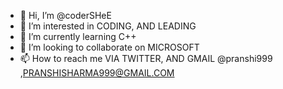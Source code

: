 - 👋 Hi, I’m @coderSHeE
- 👀 I’m interested in CODING, AND LEADING 
- 🌱 I’m currently learning C++
- 💞️ I’m looking to collaborate on MICROSOFT 
- 📫 How to reach me VIA TWITTER, AND GMAIL @pranshi999 ,PRANSHISHARMA999@GMAIL.COM

<!---
coderSHeE/coderSHeE is a ✨ special ✨ repository because its `README.md` (this file) appears on your GitHub profile.
You can click the Preview link to take a look at your changes.
--->
